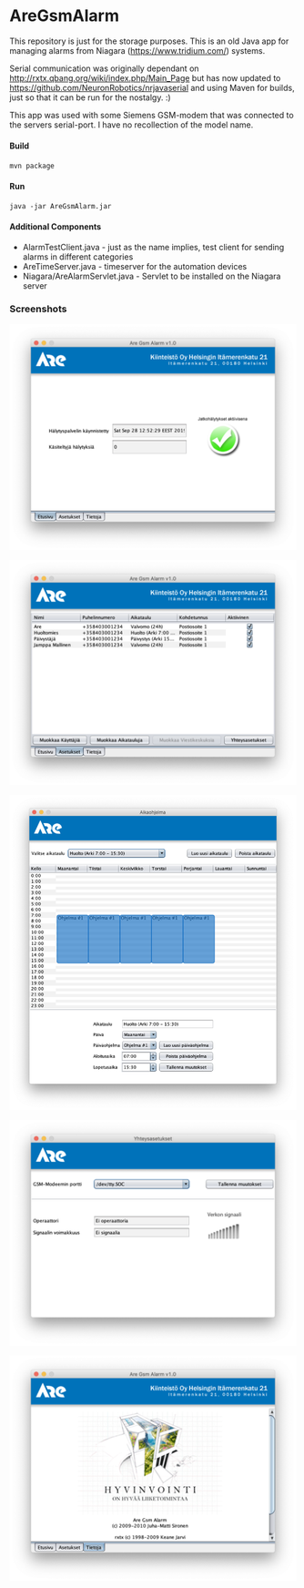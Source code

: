 # AreGsmAlarm
This repository is just for the storage purposes. This is an old Java app for managing alarms from Niagara (https://www.tridium.com/) systems. 

Serial communication was originally dependant on http://rxtx.qbang.org/wiki/index.php/Main_Page but has now updated to
 https://github.com/NeuronRobotics/nrjavaserial and using Maven for builds, just so that it can be run for the nostalgy. :)

This app was used with some Siemens GSM-modem that was connected to the servers serial-port. I have no recollection of the model name.

#### Build

```
mvn package
```

#### Run

```
java -jar AreGsmAlarm.jar
``` 

#### Additional Components
- AlarmTestClient.java - just as the name implies, test client for sending alarms in different categories
- AreTimeServer.java - timeserver for the automation devices
- Niagara/AreAlarmServlet.java - Servlet to be installed on the Niagara server
 
### Screenshots
![Main screen](images/1.png "Main screen")

![Users screen](images/2.png "Active users") 

![Schedule screen](images/3.png "Schedule view")

![GSM screen](images/4.png "GSM-modem view")

![About screen](images/5.png "About view")
